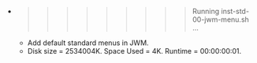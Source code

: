* >>>>>>>>> Running inst-std-00-jwm-menu.sh ...
  * Add default standard menus in JWM.
  * Disk size = 2534004K. Space Used = 4K. Runtime = 00:00:00:01.
